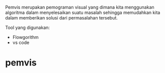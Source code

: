 Pemvis merupakan pemograman visual yang dimana kita menggunakan algoritma dalam menyelesaikan suatu masalah sehingga memudahkan kita dalam memberikan solusi dari permasalahan tersebut.

Tool yang digunakan:
- Flowgorithm
- vs code


# pemvis
